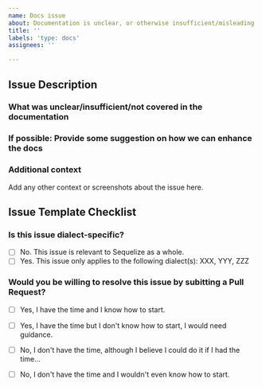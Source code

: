 ```yaml
---
name: Docs issue
about: Documentation is unclear, or otherwise insufficient/misleading
title: ''
labels: 'type: docs'
assignees: ''

---
```


<!--
If you don't follow the issue template, your issue may be closed.
Please note this is an issue tracker, not a support forum.
For general questions, please use StackOverflow or Slack.
-->

## Issue Description

### What was unclear/insufficient/not covered in the documentation

### If possible: Provide some suggestion on how we can enhance the docs

### Additional context
Add any other context or screenshots about the issue here.

## Issue Template Checklist

<!-- Please answer the questions below. If you don't, your issue may be closed. -->

### Is this issue dialect-specific?

- [ ] No. This issue is relevant to Sequelize as a whole.
- [ ] Yes. This issue only applies to the following dialect(s): XXX, YYY, ZZZ

### Would you be willing to resolve this issue by subitting a Pull Request?

<!-- Remember that first contributors are welcome! -->

- [ ] Yes, I have the time and I know how to start.
- [ ] Yes, I have the time but I don't know how to start, I would need guidance.
- [ ] No, I don't have the time, although I believe I could do it if I had the time...
- [ ] No, I don't have the time and I wouldn't even know how to start.


